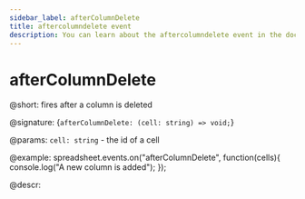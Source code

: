 ```yaml
---
sidebar_label: afterColumnDelete
title: aftercolumndelete event
description: You can learn about the aftercolumndelete event in the documentation of the DHTMLX JavaScript Spreadsheet library. Browse developer guides and API reference, try out code examples and live demos, and download a free 30-day evaluation version of DHTMLX Spreadsheet.
---
```


# afterColumnDelete

@short: fires after a column is deleted

@signature: {`afterColumnDelete: (cell: string) => void;`}

@params:
`cell: string` - the id of a cell

@example:
spreadsheet.events.on("afterColumnDelete", function(cells){
	console.log("A new column is added");
});

@descr:
